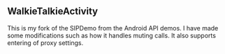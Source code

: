 WalkieTalkieActivity
--------------------

This is my fork of the SIPDemo from the Android API demos.
I have made some modifications such as how it handles muting calls.
It also supports entering of proxy settings.

